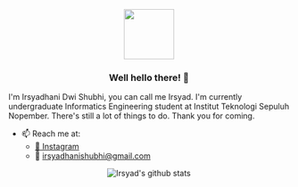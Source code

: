 <div align="center">
<img src="https://i.ibb.co/yPQYwCt/vektor-icon.png" width="90px" height="90px">

### Well hello there! 👋
</div>

I'm Irsyadhani Dwi Shubhi, you can call me Irsyad. I'm currently undergraduate Informatics Engineering student at Institut Teknologi Sepuluh Nopember. There's still a lot of things to do. Thank you for coming.

- 📫 Reach me at:
  - [📸 Instagram](https://instagram.com/irsyadhani_17)
  - 📧 irsyadhanishubhi@gmail.com
  
<div align="center">
  
![Irsyad's github stats](https://github-readme-stats.vercel.app/api?username=irsyadhani22&show_icons=true&hide_border=true&bg_color=1d1f21&text_color=ffffff)
</div>
